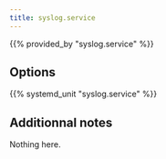 ```yaml
---
title: syslog.service
---
```


{{% provided_by "syslog.service" %}}

## Options

{{% systemd_unit "syslog.service" %}}

## Additionnal notes

Nothing here.